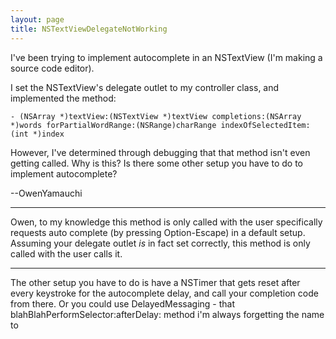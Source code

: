 ```yaml
---
layout: page
title: NSTextViewDelegateNotWorking
---
```




I've been trying to implement autocomplete in an NSTextView (I'm making a source code editor).

I set the NSTextView's delegate outlet to my controller class, and implemented the method:

    - (NSArray *)textView:(NSTextView *)textView completions:(NSArray *)words forPartialWordRange:(NSRange)charRange indexOfSelectedItem:(int *)index

However, I've determined through debugging that that method isn't even getting called. Why is this? Is there some other setup you have to do to implement autocomplete?

--OwenYamauchi

----

Owen, to my knowledge this method is only called with the user specifically requests auto complete (by pressing Option-Escape) in a default setup. Assuming your delegate outlet *is* in fact set correctly, this method is only called with the user calls it.


----

The other setup you have to do is have a NSTimer that gets reset after every keystroke for the autocomplete delay, and call your completion code from there. Or you could use DelayedMessaging - that     blahBlahPerformSelector:afterDelay: method i'm always forgetting the name to

